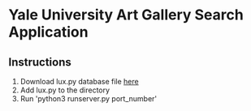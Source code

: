 # Yale University Art Gallery Search Application
## Instructions
1. Download lux.py database file [here](https://yale.instructure.com/files/7302096/download?download_frd=1)
2. Add lux.py to the directory
2. Run 'python3 runserver.py port_number'
